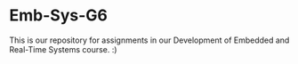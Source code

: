 # Emb-Sys-G6

This is our repository for assignments in our Development of Embedded and Real-Time Systems course. :)
